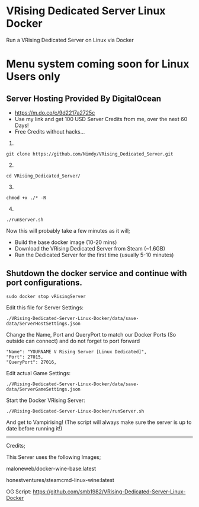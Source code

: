 
# VRising Dedicated Server Linux Docker
Run a VRising Dedicated Server on Linux via Docker

# Menu system coming soon for Linux Users only


## Server Hosting Provided By DigitalOcean
* https://m.do.co/c/9d2217a2725c
* Use my link and get 100 USD Server Credits from me,  over the next 60 Days!
* Free Credits without hacks... 

1.  
```
git clone https://github.com/Nimdy/VRising_Dedicated_Server.git
```
2.  
```
cd VRising_Dedicated_Server/
```
3.
```
chmod +x ./* -R
```
4. 
```
./runServer.sh
```

Now this will probably take a few minutes as it will;

  * Build the base docker image (10-20 mins)
  * Download the VRising Dedicated Server from Steam (~1.6GB)
  * Run the Dedicated Server for the first time (usually 5-10 minutes)

## Shutdown the docker service and continue with port configurations.

```
sudo docker stop vRisingServer
```

Edit this file for Server Settings:
```
./VRising-Dedicated-Server-Linux-Docker/data/save-data/ServerHostSettings.json
```
Change the Name, Port and QueryPort to match our Docker Ports (So outside can connect) and do not forget to port forward

    "Name": "YOURNAME V Rising Server [Linux Dedicated]",
    "Port": 27015,
    "QueryPort": 27016,



 Edit actual Game Settings:
 ```
 ./VRising-Dedicated-Server-Linux-Docker/data/save-data/ServerGameSettings.json
 ```

 Start the Docker VRising Server:
 
 ```
 ./VRising-Dedicated-Server-Linux-Docker/runServer.sh
 ```
 
 And get to Vampirising! (The script will always make sure the server is up to date before running it!)
 
 ---
 
 Credits;
 
 This Server uses the following Images;
 
 maloneweb/docker-wine-base:latest
 
 honestventures/steamcmd-linux-wine:latest
 
OG Script: https://github.com/smb1982/VRising-Dedicated-Server-Linux-Docker
